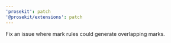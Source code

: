 ```yaml
---
'prosekit': patch
'@prosekit/extensions': patch
---
```


Fix an issue where mark rules could generate overlapping marks.
